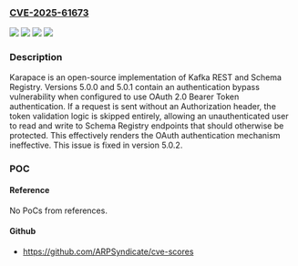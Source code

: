 ### [CVE-2025-61673](https://cve.mitre.org/cgi-bin/cvename.cgi?name=CVE-2025-61673)
![](https://img.shields.io/static/v1?label=Product&message=karapace&color=blue)
![](https://img.shields.io/static/v1?label=Version&message=%3E%3D%205.0.0%2C%20%3C%205.0.2%20&color=brightgreen)
![](https://img.shields.io/static/v1?label=Vulnerability&message=CWE-288%3A%20Authentication%20Bypass%20Using%20an%20Alternate%20Path%20or%20Channel&color=brightgreen)
![](https://img.shields.io/static/v1?label=Vulnerability&message=CWE-306%3A%20Missing%20Authentication%20for%20Critical%20Function&color=brightgreen)

### Description

Karapace is an open-source implementation of Kafka REST and Schema Registry. Versions 5.0.0 and 5.0.1 contain an authentication bypass vulnerability when configured to use OAuth 2.0 Bearer Token authentication. If a request is sent without an Authorization header, the token validation logic is skipped entirely, allowing an unauthenticated user to read and write to Schema Registry endpoints that should otherwise be protected. This effectively renders the OAuth authentication mechanism ineffective. This issue is fixed in version 5.0.2.

### POC

#### Reference
No PoCs from references.

#### Github
- https://github.com/ARPSyndicate/cve-scores

